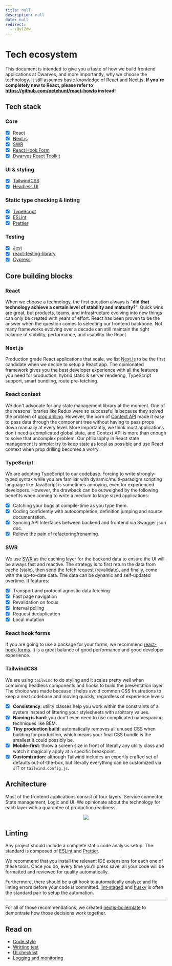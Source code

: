 ```yaml
---
title: null
description: null
date: null
redirect:
  - /Qy1Zdw
---
```


# Tech ecosystem

This document is intended to give you a taste of how we build frontend applications at Dwarves, and more importantly, why we choose the technology. It still assumes basic knowledge of React and [Next.js](https://nextjs.org/docs/getting-started). **If you're completely new to React, please refer to <https://github.com/petehunt/react-howto> instead!**

## Tech stack

### Core

- [x] [React](https://reactjs.org/)
- [x] [Next.js](https://nextjs.org/)
- [x] [SWR](https://swr.vercel.app/)
- [x] [React Hook Form](https://github.com/react-hook-form/react-hook-form)
- [x] [Dwarves React Toolkit](https://github.com/dwarvesf/react-toolkit)

### UI & styling

- [x] [TailwindCSS](https://github.com/tailwindcss/tailwindcss)
- [x] [Headless UI](https://github.com/tailwindlabs/headlessui)

### Static type checking & linting

- [x] [TypeScript](https://www.typescriptlang.org)
- [x] [ESLint](http://eslint.org/)
- [x] [Prettier](https://prettier.io/)

### Testing

- [x] [Jest](http://facebook.github.io/jest/)
- [x] [react-testing-library](https://github.com/kentcdodds/react-testing-library)
- [x] [Cypress](https://github.com/cypress-io/cypress)

## Core building blocks

### React

When we choose a technology, the first question always is "**did that technology achieve a certain level of stability and maturity?**". Quick wins are great, but products, teams, and infrastructure evolving into new things can only be created with years of effort. React has been proven to be the answer when the question comes to selecting our frontend backbone. Not many frameworks evolving over a decade can still maintain the right balance of stability, performance, and usability like React.

### Next.js

Production grade React applications that scale, we list [Next.js](https://nextjs.org/) to be the first candidate when we decide to setup a React app. The opinionated framework gives you the best developer experience with all the features you need for production: hybrid static & server rendering, TypeScript support, smart bundling, route pre-fetching.

### React context

We don't advocate for any state management library at the moment. One of the reasons libraries like Redux were so successful is because they solved the problem of [prop drilling](https://kentcdodds.com/blog/prop-drilling). However, the born of [Context API](https://reactjs.org/docs/context.html) made it easy to pass data through the component tree without having to pass props down manually at every level. More importantly, we think most applications don't need a complicated global state, and Context API is more than enough to solve that uncomplex problem. Our philosophy in React state management is simple: try to keep state as local as possible and use React context when prop drilling becomes a worry.

### TypeScript

We are adopting TypeScript to our codebase. Forcing to write strongly-typed syntax while you are familiar with dynamic/multi-paradigm scripting language like JavaScript is sometimes annoying, even for experienced developers. However, the drawback can be outweighed by the following benefits when coming to write a medium to large sized applications:

- [x] Catching your bugs at compile-time as you type them.
- [x] Coding confidently with autocompletion, definition jumping and source documentation.
- [x] Syncing API Interfaces between backend and frontend via Swagger json doc.
- [x] Relieve the pain of refactoring/renaming.

### SWR

We use [SWR](https://swr.vercel.app/) as the caching layer for the backend data to ensure the UI will be always fast and reactive. The strategy is to first return the data from cache (stale), then send the fetch request (revalidate), and finally, come with the up-to-date data. The data can be dynamic and self-updated overtime. It features:

- [x] Transport and protocol agnostic data fetching
- [x] Fast page navigation
- [x] Revalidation on focus
- [x] Interval polling
- [x] Request deduplication
- [x] Local mutation

### React hook forms

If you are going to use a package for your forms, we recommend [react-hook-forms](https://github.com/react-hook-form/react-hook-form). It is a great balance of good performance and good developer experience.

### TailwindCSS

We are using `tailwind` to do styling and it scales pretty well when combining headless components and hooks to build the presentation layer. The choice was made because it helps avoid common CSS frustrations to keep a neat codebase and moving quickly, regardless of experience levels:

- [x] **Consistency**: utility classes help you work within the constraints of a system instead of littering your stylesheets with arbitrary values.
- [x] **Naming is hard**: you don't even need to use complicated namespacing techniques like BEM.
- [x] **Tiny production build**: automatically removes all unused CSS when building for production, which means your final CSS bundle is the smallest it could possibly be.
- [x] **Mobile-first**: throw a screen size in front of literally any utility class and watch it magically apply at a specific breakpoint.
- [x] **Customization**: although Tailwind includes an expertly crafted set of defaults out-of-the-box, but literally everything can be customized via JIT or `tailwind.config.js`.

## Architecture

Most of the frontend applications consist of four layers: Service connector, State management, Logic and UI. We opinionate about the technology for each layer with a guarantee of production readiness.

<div align="center">
    <img src="./img/architecture.png"  align="center" />
</div>

## Linting

Any project should include a complete static code analysis setup. The standard is composed of [ESLint](http://eslint.org/) and [Prettier](https://prettier.io/).

We recommend that you install the relevant IDE extensions for each one of these tools. Once you do, every time you'll press save, all your code will be formatted and reviewed for quality automatically.

Furthermore, there should be a git hook to automatically analyze and fix linting errors before your code is committed. [lint-staged](https://github.com/okonet/lint-staged) and [husky](https://github.com/typicode/husky) is often the standard pair to setup the automation.

---

For all of those recommendations, we created [nextjs-boilerplate](https://github.com/dwarvesf/nextjs-boilerplate) to demontrate how those decisions work together.

## Read on

- [Code style](code-style.md)
- [Writting test](writing-test.md)
- [UI checklist](ui-checklist.md)
- [Logging and monitoring](logging-monitoring.md)
